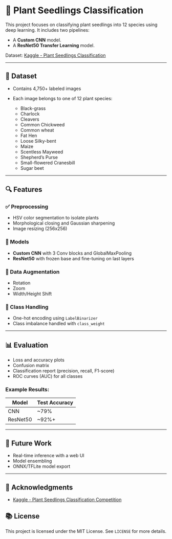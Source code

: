# 🌱 Plant Seedlings Classification

This project focuses on classifying plant seedlings into 12 species using deep learning. It includes two pipelines:

* A **Custom CNN** model.
* A **ResNet50 Transfer Learning** model.

Dataset: [Kaggle - Plant Seedlings Classification](https://www.kaggle.com/c/plant-seedlings-classification)

---

## 📂 Dataset

* Contains 4,750+ labeled images
* Each image belongs to one of 12 plant species:

  * Black-grass
  * Charlock
  * Cleavers
  * Common Chickweed
  * Common wheat
  * Fat Hen
  * Loose Silky-bent
  * Maize
  * Scentless Mayweed
  * Shepherd’s Purse
  * Small-flowered Cranesbill
  * Sugar beet

---


## 🔍 Features

### ✅ Preprocessing

* HSV color segmentation to isolate plants
* Morphological closing and Gaussian sharpening
* Image resizing (256x256)

### 🧠 Models

* **Custom CNN** with 3 Conv blocks and GlobalMaxPooling
* **ResNet50** with frozen base and fine-tuning on last layers

### 🌿 Data Augmentation

* Rotation
* Zoom
* Width/Height Shift

### 💼 Class Handling

* One-hot encoding using `LabelBinarizer`
* Class imbalance handled with `class_weight`

---

## 📊 Evaluation

* Loss and accuracy plots
* Confusion matrix
* Classification report (precision, recall, F1-score)
* ROC curves (AUC) for all classes

### Example Results:

| Model    | Test Accuracy |
| -------- | ------------- |
| CNN      | \~79%         |
| ResNet50 | \~92%+        |

---

## 🚀 Future Work

* Real-time inference with a web UI
* Model ensembling
* ONNX/TFLite model export

---

## 🙏 Acknowledgments

* [Kaggle - Plant Seedlings Classification Competition](https://www.kaggle.com/c/plant-seedlings-classification)




## 📚 License

This project is licensed under the MIT License. See `LICENSE` for more details.
